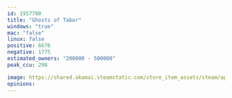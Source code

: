 ```yaml
---
id: 1957780
title: "Ghosts of Tabor"
windows: "true"
mac: "false"
linux: false
positive: 6676
negative: 1775
estimated_owners: "200000 - 500000"
peak_ccu: 298

image: https://shared.akamai.steamstatic.com/store_item_assets/steam/apps/1957780/header.jpg?t=1732027968
opinions:
---
```

